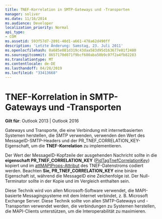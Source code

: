 ```yaml
---
title: TNEF-Korrelation in SMTP-Gateways und -Transporten
manager: soliver
ms.date: 11/16/2014
ms.audience: Developer
localization_priority: Normal
api_type:
- COM
ms.assetid: 593f57d7-2891-40d1-a661-478a62d490ff
description: 'Letzte Änderung: Samstag, 23. Juli 2011'
ms.openlocfilehash: 0a685e081d319c43daa583d95d163677e81f2480
ms.sourcegitcommit: 8657170d071f9bcf680aba50b9c07f2a4fb82283
ms.translationtype: MT
ms.contentlocale: de-DE
ms.lasthandoff: 04/28/2019
ms.locfileid: "33413668"
---
```

# <a name="tnef-correlation-in-smtp-gateways-and-transports"></a>TNEF-Korrelation in SMTP-Gateways und -Transporten

  
  
**Gilt für**: Outlook 2013 | Outlook 2016 
  
Gateways und Transporte, die eine Verbindung mit internetbasierten Systemen herstellen, die SMTP verwenden, verwenden den Wert des MessageID-SMTP-Headers und der PR_TNEF_CORRELATION_KEY-Eigenschaft, um die **TNEF-Korrelation** zu implementieren. 
  
Der Wert der MessageID-Kopfzeile der ausgehenden Nachricht sollte in die **eigenschaft PR_TNEF_CORRELATION_KEY** ([PidTagTnefCorrelationKey](pidtagtnefcorrelationkey-canonical-property.md)) kopiert und im [attMAPIProps-Attribut](attmapiprops.md) des TNEF-Datenstroms codiert werden. Beachten **Sie, PR_TNEF_CORRELATION_KEY** eine binäre Eigenschaft ist, während die MessageID eine Zeichenfolge ist. Der Null-Terminator sollte in der Kopie und im Vergleich enthalten sein. 
  
Diese Technik wird von allen Microsoft-Software verwendet, die MAPI-basierte Messagingsysteme mit dem Internet verbindet, z. B. Microsoft Exchange Server. Diese Technik sollte von allen SMTP-Gateways und -Transporten verwendet werden, die verbindungen zu Systemen herstellen, die MAPI-Clients unterstützen, um die Interoperabilität zu maximieren.
  

